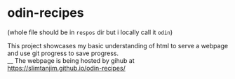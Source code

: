# odin-recipes
(whole file should be in `respos` dir but i locally call it `odin`) 

This project showcases my basic understanding of 
html to serve a webpage and use git progress to save progress. <br />
__
The webpage is being hosted by gihub at https://slimtanjim.github.io/odin-recipes/ 


